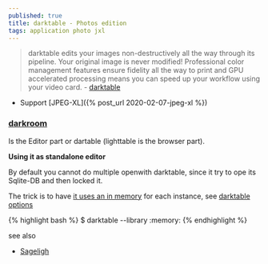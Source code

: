 ```yaml
---
published: true
title: darktable - Photos edition
tags: application photo jxl
---
```

> darktable edits your images non-destructively all the way through its pipeline. Your original image is never modified! Professional color management features ensure fidelity all the way to print and GPU accelerated processing means you can speed up your workflow using your video card. - [darktable](https://www.darktable.org/)

- Support  [JPEG-XL]({% post_url 2020-02-07-jpeg-xl %})

### [darkroom](https://docs.darktable.org/usermanual/4.2/en/overview/workflow/process/#enter-the-darkroom)

Is the Editor part or dartable (lighttable is the browser part).

**Using it as standalone editor**

By default you cannot do multiple openwith darktable, since it try to ope its Sqlite-DB and then locked it.

The trick is to have [it uses an in memory](https://www.reddit.com/r/FOSSPhotography/comments/jgviqd/comment/g9w256c/?utm_source=share&utm_medium=web2x&context=3) for each instance, see [darktable options](https://docs.darktable.org/usermanual/development/en/special-topics/program-invocation/darktable/)

{% highlight bash %}
$ darktable --library :memory:
{% endhighlight %}

see also
- [Sageligh](http://www.sagelighteditor.com/)
